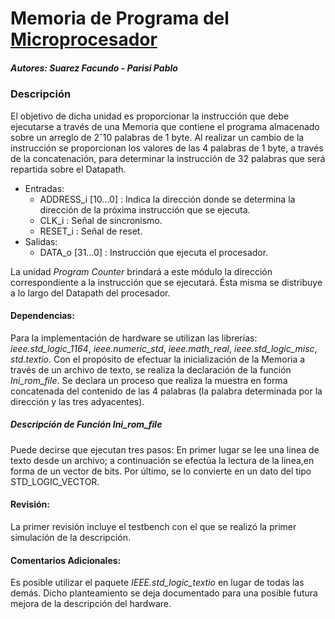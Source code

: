 ﻿# Memoria de Programa del [Microprocesador]
##### Autores: Suarez Facundo - Parisi Pablo
### Descripción
El objetivo de dicha unidad es proporcionar la instrucción que debe ejecutarse a través de una Memoria que contiene el programa almacenado sobre un arreglo de 2ˆ10 palabras de 1 byte. Al realizar un cambio de la instrucción se proporcionan los valores de las 4 palabras de 1 byte, a través de la concatenación, para determinar la instrucción de 32 palabras que será repartida sobre el Datapath.
* Entradas:
  - ADDRESS_i [10...0] : Indica la dirección donde se determina la dirección de la próxima instrucción que se ejecuta.
  - CLK_i : Señal de sincronismo.
  - RESET_i : Señal de reset.
* Salidas:
  - DATA_o [31...0] : Instrucción que ejecuta el procesador.

La unidad *Program Counter* brindará a este módulo la dirección correspondiente a la instrucción que se ejecutará. Ésta misma se distribuye a lo largo del Datapath del procesador.

#### Dependencias: 
Para la implementación de hardware se utilizan las librerías:  *ieee.std_logic_1164*, *ieee.numeric_std*, *ieee.math_real*, *ieee.std_logic_misc*, *std.textio*.
Con el propósito de efectuar la inicialización de la Memoria a través de un archivo de texto, se realiza la declaración de la función *Ini_rom_file*.
Se declara un proceso que realiza la muestra en forma concatenada del contenido de las 4 palabras (la palabra determinada por la dirección y las tres adyacentes).
##### Descripción de Función *Ini_rom_file* 
Puede decirse que ejecutan tres pasos: En primer lugar se lee una linea de texto desde un archivo; a continuación se efectúa la lectura de la linea,en forma de un vector de bits. 
Por último, se lo convierte en un dato del tipo STD_LOGIC_VECTOR.
#### Revisión: 
La primer revisión incluye el testbench con el que se realizó la primer simulación de la descripción.

#### Comentarios Adicionales:
Es posible utilizar el paquete *IEEE.std_logic_textio* en lugar de todas las demás. Dicho planteamiento se deja documentado para una posible futura mejora de la descripción del hardware.

[Microprocesador]: <https://github.com/uP-ArqCom2018>
[Suarez Facundo]: <https://github.com/ffsuarez/>
[Parisi Pablo]:<https://github.com/pmparisi>